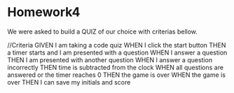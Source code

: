 # Homework4

We were asked to build a QUIZ of our choice with criterias bellow. 

//Criteria
GIVEN I am taking a code quiz
WHEN I click the start button
THEN a timer starts and I am presented with a question 
WHEN I answer a question 
THEN I am presented with another question
WHEN I answer a question incorrectly
THEN time is subtracted from the clock
WHEN all questions are answered or the timer reaches 0
THEN the game is over
WHEN the game is over
THEN I can save my initials and score
